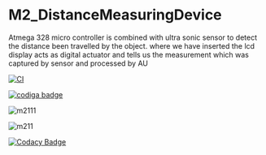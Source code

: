 # M2_DistanceMeasuringDevice

Atmega 328 micro controller is combined with ultra sonic sensor to detect the distance been travelled by the object. where we have inserted the lcd display acts as digital actuator and tells us the measurement which was captured by sensor and processed by AU

[![CI](https://github.com/rajasekhart01/M2_AirQualityMonitor/actions/workflows/main.yml/badge.svg)](https://github.com/rajasekhart01/M2_AirQualityMonitor/actions/workflows/main.yml)

<a href="https://app.codiga.io/public/user/github/rajasekhart01">
   <img src="https://api.codiga.io/public/badge/user/github/rajasekhart01?style=light" alt="codiga badge" />
</a>

![m2111](https://user-images.githubusercontent.com/98815258/157288440-01e0a984-0eee-41d5-98af-4c8a890aca14.svg)

![m211](https://user-images.githubusercontent.com/98815258/157288464-4d7b7b50-98ba-4fbe-a2c8-5d3edd54a2f0.svg)

[![Codacy Badge](https://app.codacy.com/project/badge/Grade/9fcfc85538a64f128e9aff1183ce8e83)](https://www.codacy.com/gh/rajasekhart01/M2_AirQualityMonitor/dashboard?utm_source=github.com&amp;utm_medium=referral&amp;utm_content=rajasekhart01/M2_AirQualityMonitor&amp;utm_campaign=Badge_Grade)
